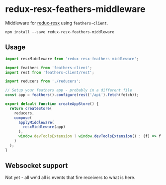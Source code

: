 # redux-resx-feathers-middleware

Middleware for [redux-resx](https://github.com/fixate/redux-resx) using
`feathers-client`.

```shell
npm install --save redux-resx-feathers-middleware
```

## Usage

```javascript
import resxMiddleware from 'redux-resx-feathers-middleware';

import feathers from 'feathers-client';
import rest from 'feathers-client/rest';

import reducers from './reducers';

// Setup your feathers app - probably in a different file
const app = feathers().configure(rest('/api').fetch(fetch));

export default function createAppStore() {
  return createStore(
    reducers,
    compose(
      applyMiddleware(
        resxMiddleware(app)
      ),
      window.devToolsExtension ? window.devToolsExtension() : (f) => f
    )
  );
}
```

## Websocket support

Not yet - all we'd all is events that fire receivers to what is here.
